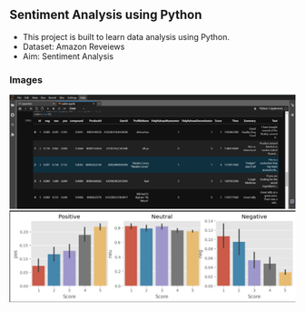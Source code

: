 ## Sentiment Analysis using Python
- This project is built to learn data analysis using Python. 
- Dataset: Amazon Reveiews 
- Aim: Sentiment Analysis

### Images
<img src = "/Images/df.png" />
<img src = "/Images/analysis.png">
